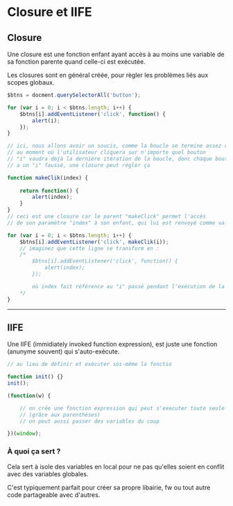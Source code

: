 # Closure et IIFE

## Closure

Une closure est une fonction enfant ayant accès à au moins une variable de sa fonction parente quand celle-ci est exécutée.

Les closures sont en général créée, pour règler les problèmes liés aux scopes globaux.

```javascript
$btns = docment.querySelectorAll('button');

for (var i = 0; i < $btns.length; i++) {
    $btns[i].addEventListener('click', function() {
        alert(i);
    });
}

// ici, nous allons avoir un soucis, comme la boucle se termine assez vite
// au moment où l'utilisateur cliquera sur n'importe quel bouton
// "i" vaudra déjà la dernière itération de la boucle, donc chaque bouton
// a un "i" faussé, une closure peut règler ça

function makeClik(index) {
    
    return function() {
        alert(index);
    }
}
// ceci est une closure car le parent "makeClick" permet l'accès
// de son paramètre "index" à son enfant, qui lui est renvoyé comme valeur

for (var i = 0; i < $btns.length; i++) {
    $btns[i].addEventListener('click', makeClik(i));
    // imaginez que cette ligne se transform en :
    /*
        $btns[i].addEventListener('click', function() {
            alert(index);
        });

        où index fait référence au "i" passé pendant l'exécution de la fonction parent
    */
}

```

---

## IIFE

Une IIFE (immidiately invoked function expression), est juste une fonction (anunyme souvent) qui s'auto-exécute.

```javascript
// au lieu de définir et exécuter soi-même la fonctio

function init() {}
init();

(function(w) {

    // on crée une fonction expression qui peut s'executer toute seule
    // (grâce aux parenthèses)
    // on peut aussi passer des variables du coup

})(window);

```

### À quoi ça sert ?

Cela sert à isole des variables en local pour ne pas qu'elles soient en conflit avec des variables globales.

C'est typiquement parfait pour créer sa propre libairie, fw ou tout autre code partageable avec d'autres.